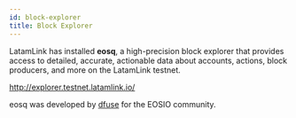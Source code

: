 ```yaml
---
id: block-explorer
title: Block Explorer
---
```


LatamLink has installed **eosq**, a high-precision block explorer that provides access to detailed, accurate, actionable data about accounts, actions, block producers, and more on the LatamLink testnet.

http://explorer.testnet.latamlink.io/

eosq was developed by [dfuse](https://www.dfuse.io/) for the EOSIO community.
